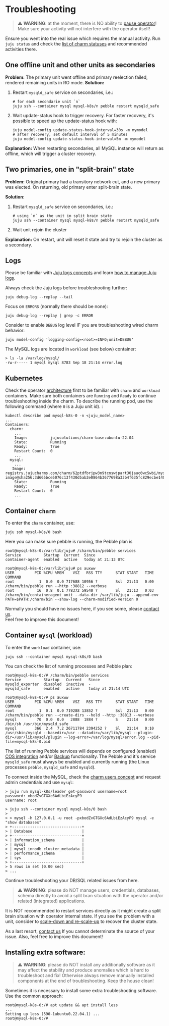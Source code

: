 


# Troubleshooting

> :warning: **WARNING**: at the moment, there is NO ability to [pause operator](https://warthogs.atlassian.net/browse/DPE-2545)!<br/>Make sure your activity will not interfere with the operator itself!

Ensure you went into the real issue which requires the manual activity. Run `juju status` and check the [list of charm statuses](/reference/charm-statuses) and recommended activities there.


## One offline unit and other units as secondaries

**Problem:** The primary unit went offline and primary reelection failed, rendered remaining units in RO mode.
**Solution:**
1. Restart `mysqld_safe` service on secondaries, i.e.:
    ```shell
    # for each secondarie unit `n`
    juju ssh --container mysql mysql-k8s/n pebble restart mysqld_safe
    ```
2.  Wait update-status hook to trigger recovery. For faster recovery, it's possible to speed up the update-status hook with:
    ```shell
    juju model-config update-status-hook-interval=30s -m mymodel
    # after recovery, set default interval of 5 minutes
    juju model-config update-status-hook-interval=5m -m mymodel
    ```

**Explanation:** When restarting secondaries, all MySQL instance will return as offline, which will trigger a cluster recovery.


## Two primaries, one in "split-brain" state

**Problem:** Original primary had a transitory network cut, and a new primary was elected. On returning, old primary enter split-brain state.

**Solution:** 
1. Restart `mysqld_safe` service on secondaries, i.e.:
    ```shell
    # using `n` as the unit in split brain state
    juju ssh --container mysql mysql-k8s/n pebble restart mysqld_safe
    ```
2. Wait unit rejoin the cluster

**Explanation:** On restart, unit will reset it state and try to rejoin the cluster as a secondary.

## Logs

Please be familiar with [Juju logs concepts](https://juju.is/docs/juju/log) and learn [how to manage Juju logs](https://juju.is/docs/juju/manage-logs).

Always check the Juju logs before troubleshooting further:
```shell
juju debug-log --replay --tail
```

Focus on `ERRORS` (normally there should be none):
```shell
juju debug-log --replay | grep -c ERROR
```

Consider to enable `DEBUG` log level IF you are troubleshooting wired charm behavior:
```shell
juju model-config 'logging-config=<root>=INFO;unit=DEBUG'
```

The MySQL logs are located in `workload` (see below) container:
```shell
> ls -la /var/log/mysql/
-rw-r----- 1 mysql mysql 8783 Sep 18 21:14 error.log
```

## Kubernetes

Check the operator [architecture](/explanation/architecture) first to be familiar with `charm` and `workload` containers. Make sure both containers are `Running` and `Ready` to continue troubleshooting inside the charm. To describe the running pod, use the following command (where `0` is a Juju unit id). :
```shell
kubectl describe pod mysql-k8s-0 -n <juju_model_name>
...
Containers:
  charm:
    ...
    Image:          jujusolutions/charm-base:ubuntu-22.04
    State:          Running
    Ready:          True
    Restart Count:  0
    ...
  mysql:
    ...
   Image:         registry.jujucharms.com/charm/62ptdfbrjpw3n9tcnswjpart30jauc6wc5wbi/mysql-image@sha256:3d665bce5076c13f430d5ab2e0864b3677698a33b4f635fc829ecbe14089ae45
    State:          Running
    Ready:          True
    Restart Count:  0
    ...
```


## Container `charm`

To enter the `charm` container, use:
```shell
juju ssh mysql-k8s/0 bash
```

Here you can make sure pebble is running, the Pebble plan is 
```shell
root@mysql-k8s-0:/var/lib/juju# /charm/bin/pebble services
Service          Startup  Current  Since
container-agent  enabled  active   today at 21:13 UTC

root@mysql-k8s-0:/var/lib/juju# ps auxww
USER         PID %CPU %MEM    VSZ   RSS TTY      STAT START   TIME COMMAND
root           1  0.0  0.0 717688 10956 ?        Ssl  21:13   0:00 /charm/bin/pebble run --http :38812 --verbose
root          16  0.8  0.1 778372 59540 ?        Sl   21:13   0:03 /charm/bin/containeragent unit --data-dir /var/lib/juju --append-env PATH=$PATH:/charm/bin --show-log --charm-modified-version 0
```

Normally you should have no issues here, if you see some, please [contact us](/reference/contacts).<br/>
Feel free to improve this document!

## Container `mysql` (workload)

To enter the `workload` container, use:
```shell
juju ssh --container mysql mysql-k8s/0 bash
```
You can check the list of running processes and Pebble plan:

```shell
root@mysql-k8s-0:/# /charm/bin/pebble services
Service          Startup   Current   Since
mysqld_exporter  disabled  inactive  -
mysqld_safe      enabled   active    today at 21:14 UTC

root@mysql-k8s-0:/# ps auxww
USER         PID %CPU %MEM    VSZ   RSS TTY      STAT START   TIME COMMAND
root           1  0.1  0.0 719288 13852 ?        Ssl  21:13   0:00 /charm/bin/pebble run --create-dirs --hold --http :38813 --verbose
mysql         70  0.0  0.0   2888  1884 ?        S    21:14   0:00 /bin/sh /usr/bin/mysqld_safe
mysql        366  2.4  7.2 26711784 2394252 ?    Sl   21:14   0:10 /usr/sbin/mysqld --basedir=/usr --datadir=/var/lib/mysql --plugin-dir=/usr/lib/mysql/plugin --log-error=/var/log/mysql/error.log --pid-file=mysql-k8s-0.pid
```

The list of running Pebble services will depends on configured (enabled) [COS integration](/how-to/monitoring-cos/enable-monitoring) and/or [Backup](/how-to/back-up-and-restore/create-a-backup) functionality. The Pebble and it's service `mysqld_safe` must always be enabled and currently running (the Linux processes `pebble`, `mysqld_safe` and `mysqld`).

To connect inside the MySQL, check the [charm users concept](/explanation/users) and request admin credentials and use `mysql`:
```shell
> juju run mysql-k8s/leader get-password username=root
password: xbodZvGTGXc6AdLbiEzAcyF9
username: root

> juju ssh --container mysql mysql-k8s/0 bash
>
> > mysql -h 127.0.0.1 -u root -pxbodZvGTGXc6AdLbiEzAcyF9 mysql -e "show databases"
> +-------------------------------+
> | Database                      |
> +-------------------------------+
> | information_schema            |
> | mysql                         |
> | mysql_innodb_cluster_metadata |
> | performance_schema            |
> | sys                           |
> +-------------------------------+
> 5 rows in set (0.00 sec)
> ...
```
Continue troubleshooting your DB/SQL related issues from here.<br/>
> :warning: **WARNING**: please do NOT manage users, credentials, databases, schema directly to avoid a split bran situation with the operator and/or related (integrated) applications.

It is NOT recommended to restart services directly as it might create a split brain situation with operator internal state. If you see the problem with a unit, consider to [scale-down and re-scale-up](/tutorial/3-scale-replicas) to recover the cluster state.

As a last resort, [contact us](/reference/contacts) If you cannot determinate the source of your issue.
Also, feel free to improve this document!

## Installing extra software:

> :warning: **WARNING**: please do NOT install any additionally software as it may affect the stability and produce anomalies which is hard to troubleshoot and fix! Otherwise always remove manually installed components at the end of troubleshooting. Keep the house clean!

Sometimes it is necessary to install some extra troubleshooting software. Use the common approach:
```shell
root@mysql-k8s-0:/# apt update && apt install less
...
Setting up less (590-1ubuntu0.22.04.1) ...
root@mysql-k8s-0:/#
```

